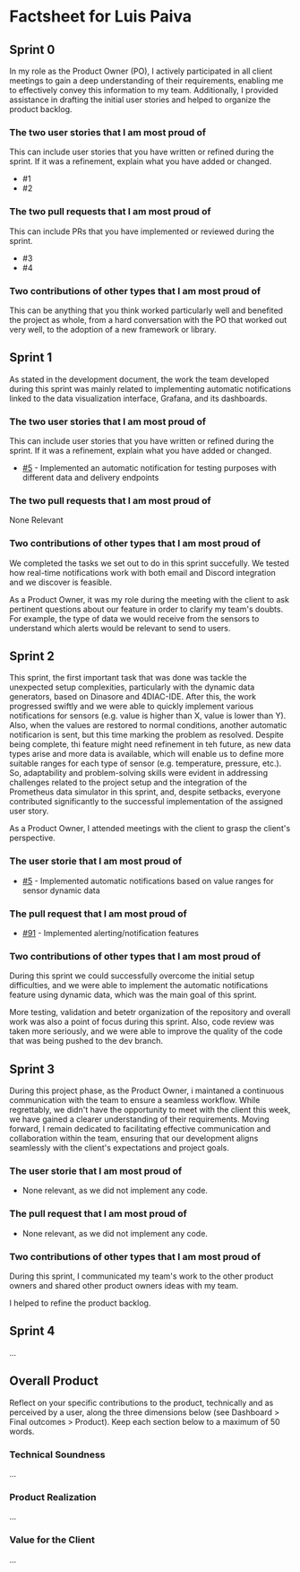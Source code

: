 # Factsheet for Luis Paiva

## Sprint 0

In my role as the Product Owner (PO), I actively participated in all client meetings to gain a deep understanding of their requirements, enabling me to effectively convey this information to my team. Additionally, I provided assistance in drafting the initial user stories and helped to organize the product backlog.


### The two user stories that I am most proud of

This can include user stories that you have written or refined during the sprint. If it was a refinement, explain what you have added or changed.

 * #1
 * #2


### The two pull requests that I am most proud of

This can include PRs that you have implemented or reviewed during the sprint.

 * #3
 * #4


### Two contributions of other types that I am most proud of

This can be anything that you think worked particularly well and benefited the project as whole, from a hard conversation with the PO that worked out very well, to the adoption of a new framework or library. 



## Sprint 1

As stated in the development document, the work the team developed during this sprint was mainly related to implementing automatic notifications linked to the data visualization interface, Grafana, and its dashboards.

### The two user stories that I am most proud of

This can include user stories that you have written or refined during the sprint. If it was a refinement, explain what you have added or changed.

 * [#5](https://github.com/FEUP-MEIC-DS-2023-1MEIC06/DS-Project/issues/5) - Implemented an automatic notification for testing purposes with different data and delivery endpoints

### The two pull requests that I am most proud of

None Relevant

### Two contributions of other types that I am most proud of

We completed the tasks we set out to do in this sprint succefully. We tested how real-time notifications work with both email and Discord integration and we discover is feasible.

As a Product Owner, it was my role during the meeting with the client to ask pertinent questions about our feature in order to clarify my team's doubts. For example, the type of data we would receive from the sensors to understand which alerts would be relevant to send to users. 

## Sprint 2

This sprint, the first important task that was done was tackle the unexpected setup complexities, particularly with the dynamic data generators, based on Dinasore and 4DIAC-IDE. After this, the work progressed swiftly and we were able to quickly implement various notifications for sensors (e.g. value is higher than X, value is lower than Y). Also, when the values are restored to normal conditions, another automatic notificarion is sent, but this time marking the problem as resolved. Despite being complete, thi feature might need refinement in teh future, as new data types arise and more data is available, which will enable us to define more suitable ranges for each type of sensor (e.g. temperature, pressure, etc.). So, adaptability and problem-solving skills were evident in addressing challenges related to the project setup and the integration of the Prometheus data simulator in this sprint, and, despite setbacks, everyone contributed significantly to the successful implementation of the assigned user story.

As a Product Owner, I attended meetings with the client to grasp the client's perspective.
### The user storie that I am most proud of

 * [#5](https://github.com/FEUP-MEIC-DS-2023-1MEIC06/DS-Project/issues/5) - Implemented automatic notifications based on value ranges for sensor dynamic data

 ### The pull request that I am most proud of

* [#91](https://github.com/FEUP-MEIC-DS-2023-1MEIC06/DS-Project/pull/91)  - Implemented alerting/notification features

 ### Two contributions of other types that I am most proud of

During this sprint we could successfully overcome the initial setup difficulties, and we were able to implement the automatic notifications feature using dynamic data, which was the main goal of this sprint.

More testing, validation and betetr organization of the repository and overall work was also a point of focus during this sprint. Also, code review was taken more seriously, and we were able to improve the quality of the code that was being pushed to the dev branch.


## Sprint 3
During this project phase, as the Product Owner, i maintaned a continuous communication with the team to ensure a seamless workflow. While regrettably, we didn't have the opportunity to meet with the client this week, we have gained a clearer understanding of their requirements. Moving forward, I remain dedicated to facilitating effective communication and collaboration within the team, ensuring that our development aligns seamlessly with the client's expectations and project goals.

### The user storie that I am most proud of

* None relevant, as we did not implement any code.

 ### The pull request that I am most proud of

* None relevant, as we did not implement any code.

 ### Two contributions of other types that I am most proud of

During this sprint, I communicated my team's work to the other product owners and shared other product owners ideas with my team.

I helped to refine the product backlog.

## Sprint 4

...


## Overall Product

Reflect on your specific contributions to the product, technically and as perceived by a user, along the three dimensions below (see Dashboard > Final outcomes > Product). Keep each section below to a maximum of 50 words.


### Technical Soundness

...


### Product Realization

...


### Value for the Client

...
